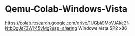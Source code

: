 # Qemu-Colab-Windows-Vista
https://colab.research.google.com/drive/1UGbh9MoVJAkc2f-NtbQgJs73Wjr45yMg?usp=sharing
Windows Vista SP2 x86
